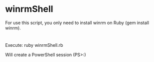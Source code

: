 # winrmShell

For use this script, you only need to install winrm on Ruby (gem install winrm).
#
Execute:
ruby winrmShell.rb

Will create a PowerShell session (PS>:)
